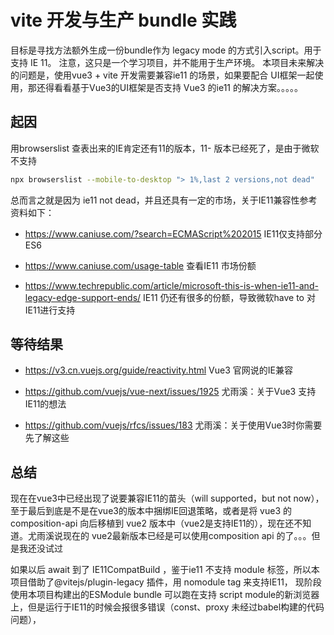 # vite 开发与生产 bundle 实践

目标是寻找方法额外生成一份bundle作为 legacy mode 的方式引入script。用于支持 IE 11。
注意，这只是一个学习项目，并不能用于生产环境。
本项目未来解决的问题是，使用vue3 + vite 开发需要兼容ie11 的场景，如果要配合 UI框架一起使用，那还得看看基于Vue3的UI框架是否支持 Vue3 的ie11 的解决方案。。。。。

## 起因

用browserslist 查表出来的IE肯定还有11的版本，11- 版本已经死了，是由于微软不支持

```bash
npx browserslist --mobile-to-desktop "> 1%,last 2 versions,not dead"
```

总而言之就是因为 ie11 not dead，并且还具有一定的市场，关于IE11兼容性参考资料如下：

- https://www.caniuse.com/?search=ECMAScript%202015  IE11仅支持部分 ES6

- https://www.caniuse.com/usage-table 查看IE11 市场份额
- https://www.techrepublic.com/article/microsoft-this-is-when-ie11-and-legacy-edge-support-ends/ IE11 仍还有很多的份额，导致微软have to 对IE11进行支持



## 等待结果

- https://v3.cn.vuejs.org/guide/reactivity.html Vue3 官网说的IE兼容

- https://github.com/vuejs/vue-next/issues/1925 尤雨溪：关于Vue3 支持 IE11的想法
- https://github.com/vuejs/rfcs/issues/183 尤雨溪：关于使用Vue3时你需要先了解这些



## 总结

现在在vue3中已经出现了说要兼容IE11的苗头（will supported，but not now），至于最后到底是不是在vue3的版本中捆绑IE回退策略，或者是将 vue3 的 composition-api 向后移植到 vue2 版本中（vue2是支持IE11的），现在还不知道。尤雨溪说现在的 vue2最新版本已经是可以使用composition api 的了。。。但是我还没试过

如果以后 await 到了 IE11CompatBuild ，鉴于ie11 不支持 module 标签，所以本项目借助了@vitejs/plugin-legacy 插件，用 nomodule tag 来支持IE11，
现阶段使用本项目构建出的ESModule bundle 可以跑在支持 script module的新浏览器上，但是运行于IE11的时候会报很多错误（const、proxy 未经过babel构建的代码问题），



